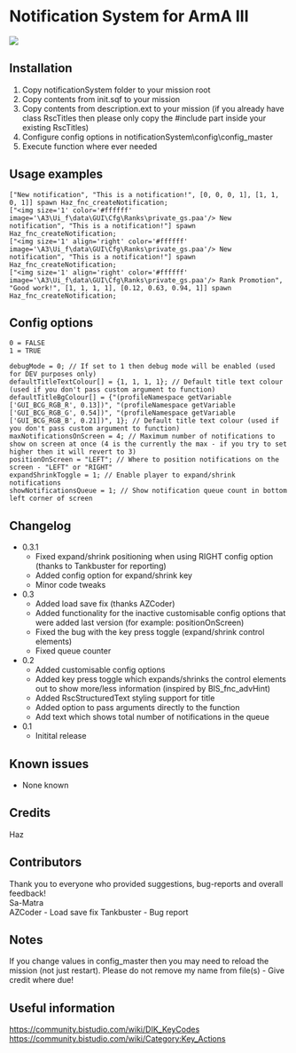 # Notification System for ArmA III

![](https://i.imgur.com/ZBVeGta.jpg)

## Installation

1) Copy notificationSystem folder to your mission root
2) Copy contents from init.sqf to your mission
3) Copy contents from description.ext to your mission (if you already have class RscTitles then please only copy the #include part inside your existing RscTitles)
4) Configure config options in notificationSystem\config\config_master
5) Execute function where ever needed

## Usage examples

```sqf
["New notification", "This is a notification!", [0, 0, 0, 1], [1, 1, 0, 1]] spawn Haz_fnc_createNotification;
["<img size='1' color='#ffffff' image='\A3\Ui_f\data\GUI\Cfg\Ranks\private_gs.paa'/> New notification", "This is a notification!"] spawn Haz_fnc_createNotification;
["<img size='1' align='right' color='#ffffff' image='\A3\Ui_f\data\GUI\Cfg\Ranks\private_gs.paa'/> New notification", "This is a notification!"] spawn Haz_fnc_createNotification;
["<img size='1' align='right' color='#ffffff' image='\A3\Ui_f\data\GUI\Cfg\Ranks\private_gs.paa'/> Rank Promotion", "Good work!", [1, 1, 1, 1], [0.12, 0.63, 0.94, 1]] spawn Haz_fnc_createNotification;
```

## Config options

```
0 = FALSE
1 = TRUE
```

```
debugMode = 0; // If set to 1 then debug mode will be enabled (used for DEV purposes only)
defaultTitleTextColour[] = {1, 1, 1, 1}; // Default title text colour (used if you don't pass custom argument to function)
defaultTitleBgColour[] = {"(profileNamespace getVariable ['GUI_BCG_RGB_R', 0.13])", "(profileNamespace getVariable ['GUI_BCG_RGB_G', 0.54])", "(profileNamespace getVariable ['GUI_BCG_RGB_B', 0.21])", 1}; // Default title text colour (used if you don't pass custom argument to function)
maxNotificationsOnScreen = 4; // Maximum number of notifications to show on screen at once (4 is the currently the max - if you try to set higher then it will revert to 3)
positionOnScreen = "LEFT"; // Where to position notifications on the screen - "LEFT" or "RIGHT"
expandShrinkToggle = 1; // Enable player to expand/shrink notifications
showNotificationsQueue = 1; // Show notification queue count in bottom left corner of screen
```

## Changelog

* 0.3.1
	* Fixed expand/shrink positioning when using RIGHT config option (thanks to Tankbuster for reporting)
	* Added config option for expand/shrink key
	* Minor code tweaks
* 0.3
	* Added load save fix (thanks AZCoder)
	* Added functionality for the inactive customisable config options that were added last version (for example: positionOnScreen)
	* Fixed the bug with the key press toggle (expand/shrink control elements)
	* Fixed queue counter
* 0.2
	* Added customisable config options
	* Added key press toggle which expands/shrinks the control elements out to show more/less information (inspired by BIS_fnc_advHint)
	* Added RscStructuredText styling support for title
	* Added option to pass arguments directly to the function
	* Add text which shows total number of notifications in the queue
* 0.1
	* Initital release

## Known issues

* None known

## Credits

Haz

## Contributors

Thank you to everyone who provided suggestions, bug-reports and overall feedback!<br>
Sa-Matra<br>
AZCoder - Load save fix
Tankbuster - Bug report

## Notes

If you change values in config_master then you may need to reload the mission (not just restart). Please do not remove my name from file(s) - Give credit where due!

## Useful information

https://community.bistudio.com/wiki/DIK_KeyCodes
https://community.bistudio.com/wiki/Category:Key_Actions